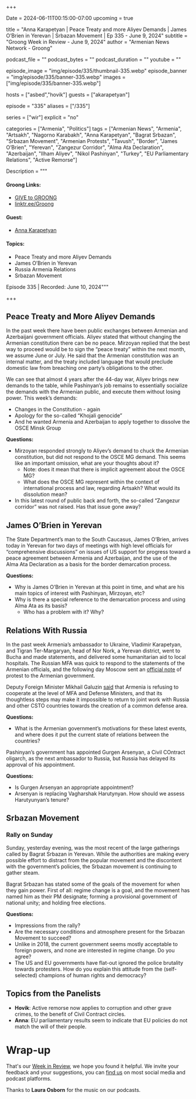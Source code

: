 +++

Date = 2024-06-11T00:15:00-07:00
upcoming = true

title = "Anna Karapetyan | Peace Treaty and more Aliyev Demands | James O’Brien in Yerevan | Srbazan Movement | Ep 335 - June 9, 2024"
subtitle = "Groong Week in Review - June 9, 2024"
author = "Armenian News Network - Groong"

podcast_file = ""
podcast_bytes = ""
podcast_duration = ""
youtube = ""

episode_image = "img/episode/335/thumbnail-335.webp"
episode_banner = "img/episode/335/banner-335.webp"
images = ["img/episode/335/banner-335.webp"]

hosts = ["asbed","hovik"]
guests = ["akarapetyan"]

episode = "335"
aliases = ["/335"]

series = ["wir"]
explicit = "no"

categories = ["Armenia", "Politics"]
tags = ["Armenian News", "Armenia", "Artsakh", "Nagorno Karabakh", "Anna Karapetyan", "Bagrat Srbazan", "Srbazan Movement", "Armenian Protests", "Tavush", "Border", "James O’Brien", "Yerevan", "Zangezur Corridor", "Alma Ata Declaration", "Azerbaijan", "Ilham Aliyev", "Nikol Pashinyan", "Turkey", "EU Parliamentary Relations", "Active Remorse"]

Description = """

#### Groong Links:
* [GIVE to GROONG](https://podcasts.groong.org/donate)
* [linktr.ee/Groong](https://linktr.ee/groong)

#### Guest:
* [Anna Karapetyan](/guest/akarapetyan)

#### Topics:
* Peace Treaty and more Aliyev Demands
* James O’Brien in Yerevan
* Russia Armenia Relations
* Srbazan Movement


Episode 335 | Recorded: June 10, 2024"""

+++

## Peace Treaty and More Aliyev Demands

In the past week there have been public exchanges between Armenian and Azerbaijani government officials. Aliyev stated that without changing the Armenian constitution there can be no peace. Mirzoyan replied that the best way to proceed would be to sign the “peace treaty” within the next month, we assume June or July. He said that the Armenian constitution was an internal matter, and the treaty included language that would preclude domestic law from breaching one party’s obligations to the other.

We can see that almost 4 years after the 44-day war, Aliyev brings new demands to the table, while Pashinyan’s job remains to essentially socialize the demands with the Armenian public, and execute them without losing power. This week’s demands:
* Changes in the Constitution - again
* Apology for the so-called “Khojali genocide”
* And he wanted Armenia and Azerbaijan to apply together to dissolve the OSCE Minsk Group

**Questions:**
* Mirzoyan responded strongly to Aliyev’s demand to chuck the Armenian constitution, but did not respond to the OSCE MG demand. This seems like an important omission, what are your thoughts about it?
    * Note: does it mean that there is implicit agreement about the OSCE MG?
    * What does the OSCE MG represent within the context of international process and law, regarding Artsakh? What would its dissolution mean?
* In this latest round of public back and forth, the so-called “Zangezur corridor” was not raised. Has that issue gone away?


## James O’Brien in Yerevan

The State Department’s man to the South Caucasus, James O’Brien, arrives today in Yerevan for two days of meetings with high level officials for “comprehensive discussions” on issues of US support for progress toward a peace agreement between Armenia and Azerbaijan, and the use of the Alma Ata Declaration as a basis for the border demarcation process.

**Questions:**
* Why is James O’Brien in Yerevan at this point in time, and what are his main topics of interest with Pashinyan, Mirzoyan, etc?
* Why is there a special reference to the demarcation process and using Alma Ata as its basis?
    * Who has a problem with it? Why?


## Relations With Russia

In the past week Armenia’s ambassador to Ukraine, Vladimir Karapetyan, and Tigran Ter-Margaryan, head of Nor Nork, a Yerevan district, went to Bucha and made statements, and delivered some humanitarian aid to local hospitals. The Russian MFA was quick to respond to the statements of the Armenian officials, and the following day Moscow sent an [official note](https://news.ru/vlast/zaharova-mid-rf-napravil-notu-protesta-v-mid-armenii-posle-vizita-v-buchu/) of protest to the Armenian government.

Deputy Foreign Minister Mikhail Galuzin [said](https://www.aravot.am/2024/06/05/1424267/) that Armenia is refusing to cooperate at the level of MFA and Defense Ministers, and that its thoughtless steps may make it impossible to return to joint work with Russia and other CSTO countries towards the creation of a common defense area.

**Questions:**
* What is the Armenian government’s motivations for these latest events, and where does it put the current state of relations between the countries?

Pashinyan’s government has appointed Gurgen Arsenyan, a Civil COntract oligarch, as the next ambassador to Russia, but Russia has delayed its approval of his appointment.

**Questions:**
* Is Gurgen Arsenyan an appropriate appointment?
* Arsenyan is replacing Vagharshak Harutynyan. How should we assess Harutyunyan’s tenure?


## Srbazan Movement


### Rally on Sunday

Sunday, yesterday evening, was the most recent of the large gatherings called by Bagrat Srbazan in Yerevan. While the authorities are making every possible effort to distract from the popular movement and the discontent with the government’s policies, the Srbazan movement is continuing to gather steam.

Bagrat Srbazan has stated some of the goals of the movement for when they gain power. First of all: regime change is a goal, and the movement has named him as their PM designate; forming a provisional government of national unity; and holding free elections.

**Questions:**
* Impressions from the rally?
* Are the necessary conditions and atmosphere present for the Srbazan Movement to succeed?
* Unlike in 2018, the current government seems mostly acceptable to foreign powers, and none are interested in regime change. Do you agree?
* The US and EU governments have flat-out ignored the police brutality towards protesters. How do you explain this attitude from the (self-selected) champions of human rights and democracy?


## Topics from the Panelists
* **Hovik**: Active remorse now applies to corruption and other grave crimes, to the benefit of Civil Contract circles.
* **Anna**: EU parliamentary results seem to indicate that EU policies do not match the will of their people.



# Wrap-up

That's our [Week in Review](https://podcasts.groong.org/), we hope you found it helpful. We invite your feedback and your suggestions, you can [find us](https://linktr.ee/groong) on most social media and podcast platforms.

Thanks to __Laura Osborn__ for the music on our podcasts.
